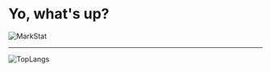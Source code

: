 # Yo, what's up?

![MarkStat](https://github-readme-stats.vercel.app/api?username=CodeHeister&show_icons=true&theme=radical&hide_progress=true&bg_color=45,642B73,C6426E&rank_icon=github&hide_border=true)

---

![TopLangs](https://github-readme-stats.vercel.app/api/top-langs/?username=CodeHeister&layout=compact&langs_count=100&theme=radical&bg_color=45,642B73,C6426E&hide_border=true&hide=scss,css,makefile,html,shell,vim%20script)
